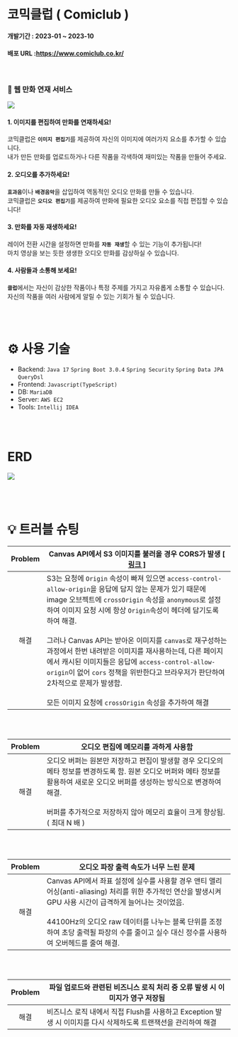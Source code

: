 #  코믹클럽 ( Comiclub )

#### 개발기간 : 2023-01 ~ 2023-10

#### 배포 URL :https://www.comiclub.co.kr/

<br>


### 📖 웹 만화 연재 서비스

<img src="https://github.com/Yukicow/comiclub-pub/assets/106314016/660b9857-5e4b-4759-a478-bb3d5e1c77c4" />

#### 1. 이미지를 편집하여 만화를 연재하세요! 
코믹클럽은 <strong>`이미지 편집기`</strong>를 제공하여 자신의 이미지에 여러가지 요소를 추가할 수 있습니다. <br>
내가 만든 만화를 업로드하거나 다른 작품을 각색하여 재미있는 작품을 만들어 주세요.
<br>

#### 2. 오디오를 추가하세요! 
<strong>`효과음`</strong>이나 <strong>`배경음악`</strong>을 삽입하여 역동적인 오디오 만화를 만들 수 있습니다. <br>
코믹클럽은 <strong>`오디오 편집기`</strong>를 제공하여 만화에 필요한 오디오 요소를 직접 편집할 수 있습니다!
<br>

#### 3. 만화를 자동 재생하세요! 
레이어 전환 시간을 설정하면 만화를 <strong>`자동 재생`</strong>할 수 있는 기능이 추가됩니다!  <br>
마치 영상을 보는 듯한 생생한 오디오 만화를 감상하실 수 있습니다.
<br>

#### 4. 사람들과 소통해 보세요! 
<strong>`클럽`</strong>에서는 자신이 감상한 작품이나 특정 주제를 가지고 자유롭게 소통할 수 있습니다.<br>
자신의 작품을 여러 사람에게 알릴 수 있는 기회가 될 수 있습니다.

<br>
<br>

# ⚙ 사용 기술
- Backend: `Java 17` `Spring Boot 3.0.4` `Spring Security` `Spring Data JPA` `QueryDsl`
- Frontend: `Javascript(TypeScript)`
- DB: `MariaDB`
- Server: `AWS EC2`
- Tools: `Intellij IDEA`
<br>



<br>

# ERD

<img src="https://github.com/Yukicow/comiclub-pub/assets/106314016/cfd576d6-9a02-4dd8-9cd4-fdfa0b25b160" />

<br>
<br>
<br>
<br>


# 💡 트러블 슈팅

|Problem| Canvas API에서 S3 이미지를 불러올 경우 CORS가 발생 <a href="https://velog.io/@yukicow/S3%EC%97%90%EC%84%9C-%EB%B0%9B%EC%95%84%EC%98%A8-%EC%9D%B4%EB%AF%B8%EC%A7%80%EB%A5%BC-Canvas-API%EC%97%90%EC%84%9C-%EC%82%AC%EC%9A%A9%ED%95%A0-%EA%B2%BD%EC%9A%B0-%EB%B0%9C%EC%83%9D%ED%95%98%EB%8A%94-CORS-%EB%AC%B8%EC%A0%9C-%ED%95%B4%EA%B2%B0-%EB%B0%A9%EB%B2%95">[ 링크 ]</a>|
|:-----------:|-----------------------------------------------------|
|해결| S3는 요청에 `Origin` 속성이 빠져 있으면 `access-control-allow-origin`을 응답에 담지 않는 문제가 있기 때문에 image 오브젝트에 `crossOrigin` 속성을 `anonymous`로 설정하여 이미지 요청 시에 항상 `Origin`속성이 헤더에 담기도록 하여 해결. <br><br> 그러나 Canvas API는 받아온 이미지를 `canvas`로 재구성하는 과정에서 한번 내려받은 이미지를 재사용하는데, 다른 페이지에서 캐시된 이미지들은 응답에 `access-control-allow-origin`이 없어 `cors` 정책을 위반한다고 브라우저가 판단하여 2차적으로 문제가 발생함. <br><br> 모든 이미지 요청에 `crossOrigin` 속성을 추가하여 해결|
<br>
<br>

|Problem| 오디오 편집에 메모리를 과하게 사용함 |
|:-----------:|-----------------------------------------------------|
|해결|오디오 버퍼는 원본만 저장하고 편집이 발생할 경우 오디오의 메타 정보를 변경하도록 함. 원본 오디오 버퍼와 메타 정보를 활용하여 새로운 오디오 버퍼를 생성하는 방식으로 변경하여 해결. <br><br> 버퍼를 추가적으로 저장하지 않아 메모리 효율이 크게 향상됨. ( 최대 N 배 ) |
<br>
<br>

|Problem|오디오 파장 출력 속도가 너무 느린 문제 |
|:-----------:|-----------------------------------------------------|
|해결| Canvas API에서 좌표 설정에 실수를 사용할 경우 앤티 앨리어싱(anti-aliasing) 처리를 위한 추가적인 연산을 발생시켜 GPU 사용 시간이 급격하게 늘어나는 것이었음.  <br><br> 44100Hz의 오디오 raw 데이터를 나누는 블록 단위를 조정하여 초당 출력될 파장의 수를 줄이고 실수 대신 정수를 사용하여 오버헤드를 줄여 해결. |
<br>
<br>

|Problem| 파일 업로드와 관련된 비즈니스 로직 처리 중 오류 발생 시 이미지가 영구 저장됨 |
|:-----------:|-----------------------------------------------------|
|해결| 비즈니스 로직 내에서 직접 Flush를 사용하고 Exception 발생 시 이미지를 다시 삭제하도록 트랜잭션을 관리하여 해결|
